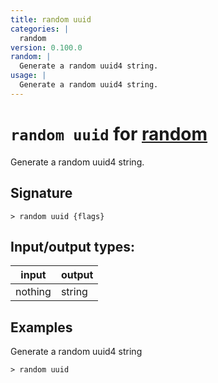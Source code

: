 ```yaml
---
title: random uuid
categories: |
  random
version: 0.100.0
random: |
  Generate a random uuid4 string.
usage: |
  Generate a random uuid4 string.
---
```

<!-- This file is automatically generated. Please edit the command in https://github.com/nushell/nushell instead. -->

# `random uuid` for [random](/commands/categories/random.md)

<div class='command-title'>Generate a random uuid4 string.</div>

## Signature

```> random uuid {flags} ```


## Input/output types:

| input   | output |
| ------- | ------ |
| nothing | string |

## Examples

Generate a random uuid4 string
```nu
> random uuid

```

